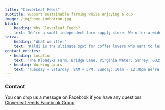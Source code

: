 ```yaml
---
title: "CloverLeaf Feeds"
subtitle: Support sustainable farming while enjoying a cup
image: /img/home-jumbotron.jpg
blurb:
    heading: Why Cloverleaf Feeds?
    text: "We're a small independent farm supply store. We offer a wide range of products for all your farming needs."
intro:
    heading: "What we offer"
    text: "Kaldi is the ultimate spot for coffee lovers who want to learn about their java’s origin and support the farmers that grew it. We take coffee production, roasting and brewing seriously and we’re glad to pass that knowledge to anyone."
contact_entries:
  - heading: Location
    text: "The Klondyke Farm, Bridge Lane, Virginia Water, Surrey  GU25 4DX"
  - heading: Working hours
    text: "Tuesday – Saturday: 9AM – 5PM, Sunday: 10am - 12:30pm We’re closed on Mondays"
---
```


### Contact

You can drop us a message on Facebook if you have any questions [Cloverleaf Feeds Facebook Group](https://www.facebook.com/groups/211242846920914)
